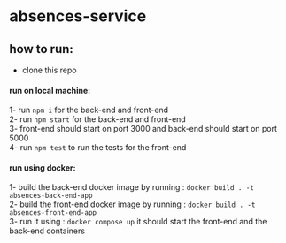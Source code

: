 # absences-service

## how to run:
- clone this repo

#### run on local machine: 
1- run `npm i` for the back-end and front-end<br>
2- run `npm start` for the back-end and front-end<br>
3- front-end should start on port 3000 and back-end should start on port 5000<br>
4- run `npm test` to run the tests for the front-end<br>

#### run using docker: 
1- build the back-end docker image by running : `docker build . -t absences-back-end-app`<br>
2- build the front-end docker image by running : `docker build . -t absences-front-end-app`<br>
3- run it using : `docker compose up` it should start the front-end and the back-end containers<br>
